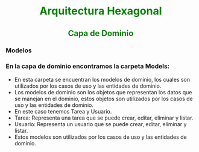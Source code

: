 <h1 style="text-align:center; color:green"> Arquitectura Hexagonal </h1>
<h2 style="text-align:center; color:green"> Capa de Dominio </h2>

### Modelos
### En la capa de dominio encontramos la carpeta Models:  
- En esta carpeta se encuentran los modelos de dominio, los cuales son utilizados por los casos de uso y las entidades de dominio.
- Los modelos de dominio son los objetos que representan los datos que se manejan en el dominio, estos objetos son utilizados por los casos de uso y las entidades de dominio.
- En este caso tenemos Tarea y Usuario.
- Tarea: Representa una tarea que se puede crear, editar, eliminar y listar.
- Usuario: Representa un usuario que se puede crear, editar, eliminar y listar.
- Estos modelos son utilizados por los casos de uso y las entidades de dominio.


